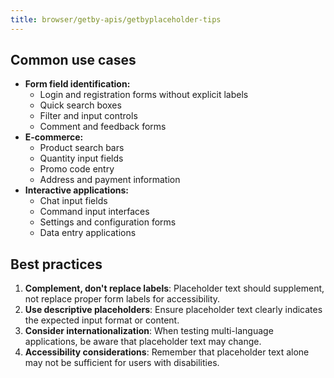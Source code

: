 ```yaml
---
title: browser/getby-apis/getbyplaceholder-tips
---
```


## Common use cases

- **Form field identification:**
  - Login and registration forms without explicit labels
  - Quick search boxes
  - Filter and input controls
  - Comment and feedback forms
- **E-commerce:**
  - Product search bars
  - Quantity input fields
  - Promo code entry
  - Address and payment information
- **Interactive applications:**
  - Chat input fields
  - Command input interfaces
  - Settings and configuration forms
  - Data entry applications

## Best practices

1. **Complement, don't replace labels**: Placeholder text should supplement, not replace proper form labels for accessibility.
1. **Use descriptive placeholders**: Ensure placeholder text clearly indicates the expected input format or content.
1. **Consider internationalization**: When testing multi-language applications, be aware that placeholder text may change.
1. **Accessibility considerations**: Remember that placeholder text alone may not be sufficient for users with disabilities.